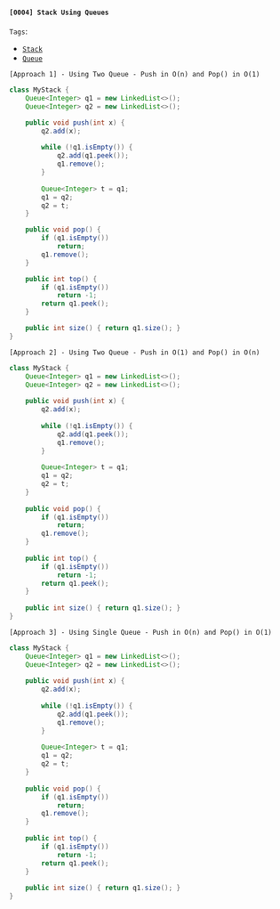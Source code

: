 #### `[0004] Stack Using Queues`

`Tags`:
- [`Stack`](../13-stack.md)
- [`Queue`](../14-queue.md)

`[Approach 1] - Using Two Queue - Push in O(n) and Pop() in O(1)`
```java
class MyStack {
    Queue<Integer> q1 = new LinkedList<>();
    Queue<Integer> q2 = new LinkedList<>();

    public void push(int x) {
        q2.add(x);
        
        while (!q1.isEmpty()) {
            q2.add(q1.peek());
            q1.remove();
        }
        
        Queue<Integer> t = q1;
        q1 = q2;
        q2 = t;
    }

    public void pop() {
        if (q1.isEmpty())
            return;
        q1.remove();
    }

    public int top() {
        if (q1.isEmpty())
            return -1;
        return q1.peek();
    }

    public int size() { return q1.size(); }
}
```

`[Approach 2] - Using Two Queue - Push in O(1) and Pop() in O(n)`
```java
class MyStack {
    Queue<Integer> q1 = new LinkedList<>();
    Queue<Integer> q2 = new LinkedList<>();
    
    public void push(int x) {
        q2.add(x);
        
        while (!q1.isEmpty()) {
            q2.add(q1.peek());
            q1.remove();
        }
        
        Queue<Integer> t = q1;
        q1 = q2;
        q2 = t;
    }
    
    public void pop() {
        if (q1.isEmpty())
            return;
        q1.remove();
    }
    
    public int top() {
        if (q1.isEmpty())
            return -1;
        return q1.peek();
    }
    
    public int size() { return q1.size(); }
}
```

`[Approach 3] - Using Single Queue - Push in O(n) and Pop() in O(1)`
```java
class MyStack {
    Queue<Integer> q1 = new LinkedList<>();
    Queue<Integer> q2 = new LinkedList<>();
    
    public void push(int x) {
        q2.add(x);
        
        while (!q1.isEmpty()) {
            q2.add(q1.peek());
            q1.remove();
        }
        
        Queue<Integer> t = q1;
        q1 = q2;
        q2 = t;
    }
    
    public void pop() {
        if (q1.isEmpty())
            return;
        q1.remove();
    }
    
    public int top() {
        if (q1.isEmpty())
            return -1;
        return q1.peek();
    }
    
    public int size() { return q1.size(); }
}
```

